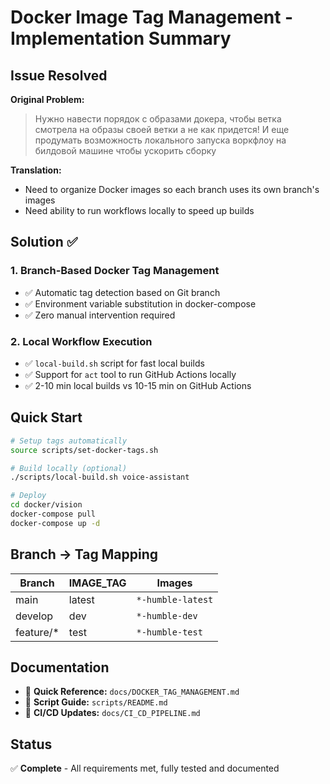 # Docker Image Tag Management - Implementation Summary

## Issue Resolved

**Original Problem:**
> Нужно навести порядок с образами докера, чтобы ветка смотрела на образы своей ветки а не как придется! И еще продумать возможность локального запуска воркфлоу на билдовой машине чтобы ускорить сборку

**Translation:**
- Need to organize Docker images so each branch uses its own branch's images
- Need ability to run workflows locally to speed up builds

## Solution ✅

### 1. Branch-Based Docker Tag Management
- ✅ Automatic tag detection based on Git branch
- ✅ Environment variable substitution in docker-compose
- ✅ Zero manual intervention required

### 2. Local Workflow Execution  
- ✅ `local-build.sh` script for fast local builds
- ✅ Support for `act` tool to run GitHub Actions locally
- ✅ 2-10 min local builds vs 10-15 min on GitHub Actions

## Quick Start

```bash
# Setup tags automatically
source scripts/set-docker-tags.sh

# Build locally (optional)
./scripts/local-build.sh voice-assistant

# Deploy
cd docker/vision
docker-compose pull
docker-compose up -d
```

## Branch → Tag Mapping

| Branch | IMAGE_TAG | Images |
|--------|-----------|--------|
| main | latest | `*-humble-latest` |
| develop | dev | `*-humble-dev` |
| feature/* | test | `*-humble-test` |

## Documentation

- 📘 **Quick Reference:** `docs/DOCKER_TAG_MANAGEMENT.md`
- 📗 **Script Guide:** `scripts/README.md`
- 📕 **CI/CD Updates:** `docs/CI_CD_PIPELINE.md`

## Status

✅ **Complete** - All requirements met, fully tested and documented
